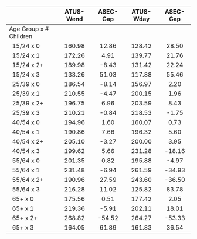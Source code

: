
|                      |    ATUS-Wend |     ASEC-Gap |    ATUS-Wday |     ASEC-Gap |
| -------------------- | :----------: | :----------: | :----------: | :----------: |
| Age Group x # Children |              |              |              |              |
| &nbsp;&nbsp;15/24 x 0 |       160.98 |        12.86 |       128.42 |        28.50 |
| &nbsp;&nbsp;15/24 x 1 |       172.26 |         4.91 |       139.77 |        21.76 |
| &nbsp;&nbsp;15/24 x 2+ |       189.98 |        -8.43 |       131.42 |        22.24 |
| &nbsp;&nbsp;15/24 x 3 |       133.26 |        51.03 |       117.88 |        55.46 |
| &nbsp;&nbsp;25/39 x 0 |       186.54 |        -8.14 |       156.97 |         2.20 |
| &nbsp;&nbsp;25/39 x 1 |       210.55 |        -4.47 |       200.15 |         1.96 |
| &nbsp;&nbsp;25/39 x 2+ |       196.75 |         6.96 |       203.59 |         8.43 |
| &nbsp;&nbsp;25/39 x 3 |       210.21 |        -0.84 |       218.53 |        -1.75 |
| &nbsp;&nbsp;40/54 x 0 |       194.96 |         1.60 |       160.07 |         0.73 |
| &nbsp;&nbsp;40/54 x 1 |       190.86 |         7.66 |       196.32 |         5.60 |
| &nbsp;&nbsp;40/54 x 2+ |       205.10 |        -3.27 |       200.00 |         3.95 |
| &nbsp;&nbsp;40/54 x 3 |       199.62 |         5.66 |       231.28 |       -18.16 |
| &nbsp;&nbsp;55/64 x 0 |       201.35 |         0.82 |       195.88 |        -4.97 |
| &nbsp;&nbsp;55/64 x 1 |       231.48 |        -6.94 |       261.59 |       -34.93 |
| &nbsp;&nbsp;55/64 x 2+ |       190.96 |        27.59 |       243.60 |       -36.50 |
| &nbsp;&nbsp;55/64 x 3 |       216.28 |        11.02 |       125.82 |        83.78 |
| &nbsp;&nbsp;65+ x 0  |       175.56 |         0.51 |       177.42 |         2.05 |
| &nbsp;&nbsp;65+ x 1  |       219.36 |        -5.91 |       202.11 |        18.01 |
| &nbsp;&nbsp;65+ x 2+ |       268.82 |       -54.52 |       264.27 |       -53.33 |
| &nbsp;&nbsp;65+ x 3  |       164.05 |        61.89 |       161.83 |        36.54 |

